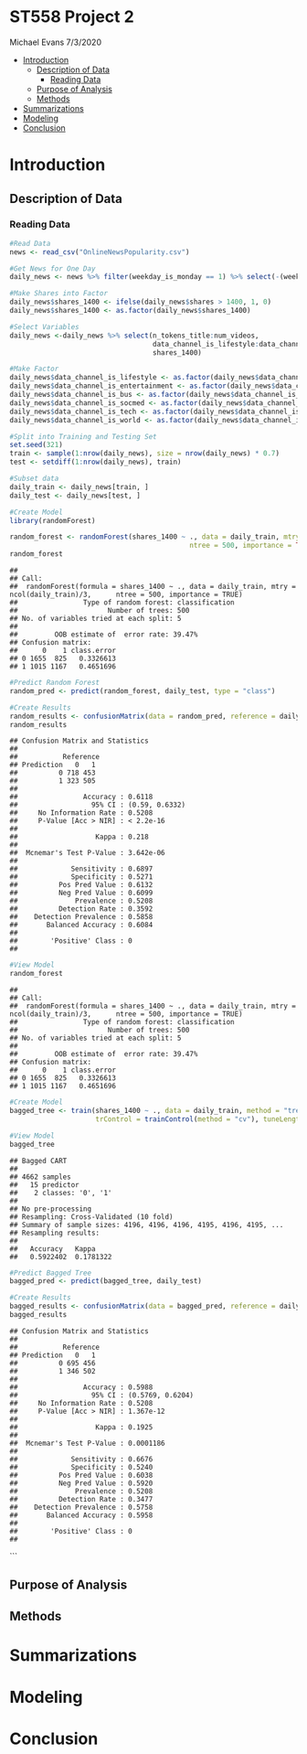 ST558 Project 2
================
Michael Evans
7/3/2020

  - [Introduction](#introduction)
      - [Description of Data](#description-of-data)
          - [Reading Data](#reading-data)
      - [Purpose of Analysis](#purpose-of-analysis)
      - [Methods](#methods)
  - [Summarizations](#summarizations)
  - [Modeling](#modeling)
  - [Conclusion](#conclusion)

# Introduction

## Description of Data

### Reading Data

``` r
#Read Data
news <- read_csv("OnlineNewsPopularity.csv")

#Get News for One Day
daily_news <- news %>% filter(weekday_is_monday == 1) %>% select(-(weekday_is_monday:weekday_is_sunday))

#Make Shares into Factor
daily_news$shares_1400 <- ifelse(daily_news$shares > 1400, 1, 0)
daily_news$shares_1400 <- as.factor(daily_news$shares_1400)

#Select Variables
daily_news <-daily_news %>% select(n_tokens_title:num_videos, 
                                   data_channel_is_lifestyle:data_channel_is_world, 
                                   shares_1400)

#Make Factor
daily_news$data_channel_is_lifestyle <- as.factor(daily_news$data_channel_is_lifestyle)
daily_news$data_channel_is_entertainment <- as.factor(daily_news$data_channel_is_entertainment)
daily_news$data_channel_is_bus <- as.factor(daily_news$data_channel_is_bus)
daily_news$data_channel_is_socmed <- as.factor(daily_news$data_channel_is_socmed)
daily_news$data_channel_is_tech <- as.factor(daily_news$data_channel_is_tech)
daily_news$data_channel_is_world <- as.factor(daily_news$data_channel_is_world)

#Split into Training and Testing Set
set.seed(321)
train <- sample(1:nrow(daily_news), size = nrow(daily_news) * 0.7)
test <- setdiff(1:nrow(daily_news), train)

#Subset data
daily_train <- daily_news[train, ]
daily_test <- daily_news[test, ]
```

``` r
#Create Model
library(randomForest)

random_forest <- randomForest(shares_1400 ~ ., data = daily_train, mtry = ncol(daily_train)/3, 
                                            ntree = 500, importance = TRUE)
random_forest
```

    ## 
    ## Call:
    ##  randomForest(formula = shares_1400 ~ ., data = daily_train, mtry = ncol(daily_train)/3,      ntree = 500, importance = TRUE) 
    ##                Type of random forest: classification
    ##                      Number of trees: 500
    ## No. of variables tried at each split: 5
    ## 
    ##         OOB estimate of  error rate: 39.47%
    ## Confusion matrix:
    ##      0    1 class.error
    ## 0 1655  825   0.3326613
    ## 1 1015 1167   0.4651696

``` r
#Predict Random Forest
random_pred <- predict(random_forest, daily_test, type = "class")

#Create Results
random_results <- confusionMatrix(data = random_pred, reference = daily_test$shares_1400)
random_results
```

    ## Confusion Matrix and Statistics
    ## 
    ##           Reference
    ## Prediction   0   1
    ##          0 718 453
    ##          1 323 505
    ##                                         
    ##                Accuracy : 0.6118        
    ##                  95% CI : (0.59, 0.6332)
    ##     No Information Rate : 0.5208        
    ##     P-Value [Acc > NIR] : < 2.2e-16     
    ##                                         
    ##                   Kappa : 0.218         
    ##                                         
    ##  Mcnemar's Test P-Value : 3.642e-06     
    ##                                         
    ##             Sensitivity : 0.6897        
    ##             Specificity : 0.5271        
    ##          Pos Pred Value : 0.6132        
    ##          Neg Pred Value : 0.6099        
    ##              Prevalence : 0.5208        
    ##          Detection Rate : 0.3592        
    ##    Detection Prevalence : 0.5858        
    ##       Balanced Accuracy : 0.6084        
    ##                                         
    ##        'Positive' Class : 0             
    ## 

``` r
#View Model
random_forest
```

    ## 
    ## Call:
    ##  randomForest(formula = shares_1400 ~ ., data = daily_train, mtry = ncol(daily_train)/3,      ntree = 500, importance = TRUE) 
    ##                Type of random forest: classification
    ##                      Number of trees: 500
    ## No. of variables tried at each split: 5
    ## 
    ##         OOB estimate of  error rate: 39.47%
    ## Confusion matrix:
    ##      0    1 class.error
    ## 0 1655  825   0.3326613
    ## 1 1015 1167   0.4651696

``` r
#Create Model
bagged_tree <- train(shares_1400 ~ ., data = daily_train, method = "treebag", 
                     trControl = trainControl(method = "cv"), tuneLength = 10)

#View Model
bagged_tree
```

    ## Bagged CART 
    ## 
    ## 4662 samples
    ##   15 predictor
    ##    2 classes: '0', '1' 
    ## 
    ## No pre-processing
    ## Resampling: Cross-Validated (10 fold) 
    ## Summary of sample sizes: 4196, 4196, 4196, 4195, 4196, 4195, ... 
    ## Resampling results:
    ## 
    ##   Accuracy   Kappa    
    ##   0.5922402  0.1781322

``` r
#Predict Bagged Tree
bagged_pred <- predict(bagged_tree, daily_test)

#Create Results
bagged_results <- confusionMatrix(data = bagged_pred, reference = daily_test$shares_1400)
bagged_results
```

    ## Confusion Matrix and Statistics
    ## 
    ##           Reference
    ## Prediction   0   1
    ##          0 695 456
    ##          1 346 502
    ##                                           
    ##                Accuracy : 0.5988          
    ##                  95% CI : (0.5769, 0.6204)
    ##     No Information Rate : 0.5208          
    ##     P-Value [Acc > NIR] : 1.367e-12       
    ##                                           
    ##                   Kappa : 0.1925          
    ##                                           
    ##  Mcnemar's Test P-Value : 0.0001186       
    ##                                           
    ##             Sensitivity : 0.6676          
    ##             Specificity : 0.5240          
    ##          Pos Pred Value : 0.6038          
    ##          Neg Pred Value : 0.5920          
    ##              Prevalence : 0.5208          
    ##          Detection Rate : 0.3477          
    ##    Detection Prevalence : 0.5758          
    ##       Balanced Accuracy : 0.5958          
    ##                                           
    ##        'Positive' Class : 0               
    ## 

\`\`\`

## Purpose of Analysis

## Methods

# Summarizations

# Modeling

# Conclusion
